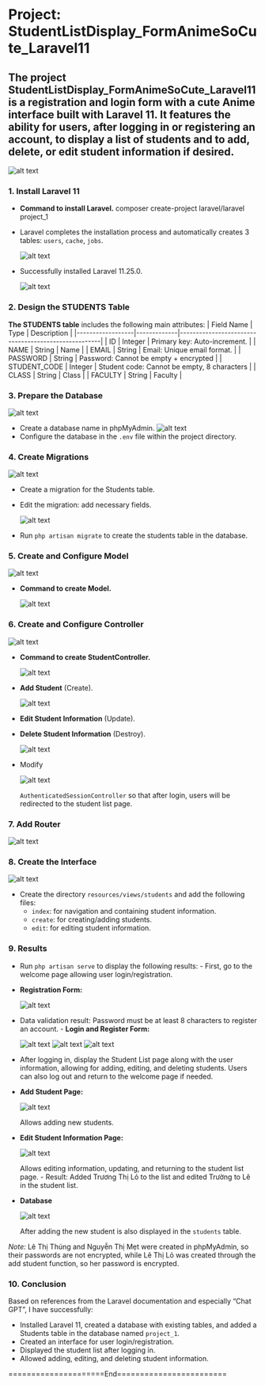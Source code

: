 # Project: StudentListDisplay_FormAnimeSoCute_Laravel11

## The project StudentListDisplay_FormAnimeSoCute_Laravel11 is a registration and login form with a cute Anime interface built with Laravel 11. It features the ability for users, after logging in or registering an account, to display a list of students and to add, delete, or edit student information if desired.

![alt text](image-22.png)

### 1. Install Laravel 11

-   **Command to install Laravel.** composer create-project laravel/laravel project_1
-   Laravel completes the installation process and automatically creates 3 tables: `users`, `cache`, `jobs`.
  
    ![alt text](image-1.png)
    
-   Successfully installed Laravel 11.25.0.
  
    ![alt text](image-2.png)

### 2. Design the STUDENTS Table

**The STUDENTS table** includes the following main attributes:
| Field Name | Type | Description |
|------------------|-------------|-----------------------------------------------------|
| ID | Integer | Primary key: Auto-increment. |
| NAME | String | Name |
| EMAIL | String | Email: Unique email format. |
| PASSWORD | String | Password: Cannot be empty + encrypted |
| STUDENT_CODE | Integer | Student code: Cannot be empty, 8 characters |
| CLASS | String | Class |
| FACULTY | String | Faculty |

### 3. Prepare the Database

![alt text](image-3.png)

-   Create a database name in phpMyAdmin.
    ![alt text](image-4.png)
-   Configure the database in the `.env` file within the project directory.

### 4. Create Migrations

![alt text](image-5.png)

-   Create a migration for the Students table.
-   Edit the migration: add necessary fields.
  
    ![alt text](image-6.png)
    
-   Run `php artisan migrate` to create the students table in the database.

### 5. Create and Configure Model

![alt text](image-8.png)

-   **Command to create Model.**
  
    ![alt text](image-7.png)

### 6. Create and Configure Controller

![alt text](image-9.png)

-   **Command to create StudentController.**
  
    ![alt text](image-10.png)
    
-   **Add Student** (Create).
  
    ![alt text](image-11.png)
    
-   **Edit Student Information** (Update).
-   **Delete Student Information** (Destroy).
  
    ![alt text](image-12.png)
    
-   Modify
  
    ![alt text](image-13.png)
    
    `AuthenticatedSessionController` so that after login, users will be redirected to the student list page.

### 7. Add Router

![alt text](image-14.png)

### 8. Create the Interface

![alt text](image-15.png)

-   Create the directory `resources/views/students` and add the following files:
    -   `index`: for navigation and containing student information.
    -   `create`: for creating/adding students.
    -   `edit`: for editing student information.

### 9. Results

-   Run `php artisan serve` to display the following results: - First, go to the welcome page allowing user login/registration.
- **Registration Form:**
  
    ![alt text](image-16.png)
  
-   Data validation result: Password must be at least 8 characters to register an account. - **Login and Register Form:**
  
    ![alt text](image-17.png)
    ![alt text](image-18.png)
    ![alt text](image-19.png)
    
-   After logging in, display the Student List page along with the user information, allowing for adding, editing, and deleting students. Users can also log out and return to the welcome page if needed.
- **Add Student Page:**

    ![alt text](image-20.png)
  
    Allows adding new students.
- **Edit Student Information Page:**
    
    ![alt text](image-21.png)
    
    Allows editing information, updating, and returning to the student list page. - Result: Added Trương Thị Lỏ to the list and edited Trường to Lê in the student list.
- **Database**
    
    ![alt text](image.png)

    After adding the new student is also displayed in the `students` table.

_Note:_ Lê Thị Thúng and Nguyễn Thị Mẹt were created in phpMyAdmin, so their passwords are not encrypted, while Lê Thị Lỏ was created through the add student function, so her password is encrypted.

### 10. Conclusion

Based on references from the Laravel documentation and especially “Chat GPT”, I have successfully:

-   Installed Laravel 11, created a database with existing tables, and added a Students table in the database named `project_1`.
-   Created an interface for user login/registration.
-   Displayed the student list after logging in.
-   Allowed adding, editing, and deleting student information.

=====================End========================
